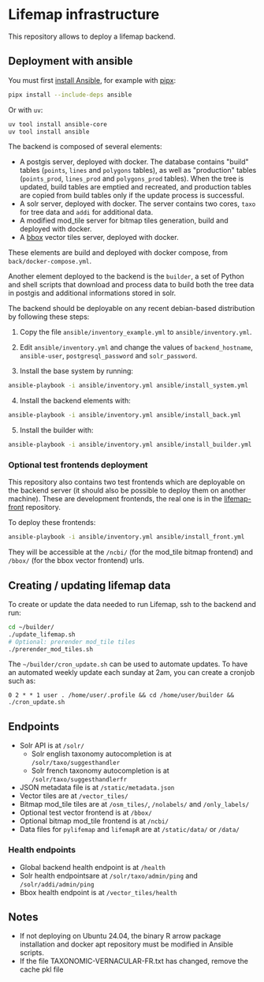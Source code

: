 # Lifemap infrastructure

This repository allows to deploy a lifemap backend.

## Deployment with ansible

You must first [install Ansible](https://docs.ansible.com/ansible/latest/installation_guide/intro_installation.html), for example with [pipx](https://pipx.pypa.io/latest/installation/):

```sh
pipx install --include-deps ansible
```

Or with `uv`:

```sh
uv tool install ansible-core
uv tool install ansible
```

The backend is composed of several elements:

-   A postgis server, deployed with docker. The database contains "build" tables (`points`, `lines` and `polygons` tables), as well as "production" tables (`points_prod`, `lines_prod` and `polygons_prod` tables). When the tree is updated, build tables are emptied and recreated, and production tables are copied from build tables only if the update process is successful.
-   A solr server, deployed with docker. The server contains two cores, `taxo` for tree data and `addi` for additional data.
-   A modified mod_tile server for bitmap tiles generation, build and deployed with docker.
-   A [bbox](https://www.bbox.earth/index.html) vector tiles server, deployed with docker.

These elements are build and deployed with docker compose, from `back/docker-compose.yml`.

Another element deployed to the backend is the `builder`, a set of Python and shell scripts that download and process data to build both the tree data in postgis and additional informations stored in solr.

The backend should be deployable on any recent debian-based distribution by following these steps:

1. Copy the file `ansible/inventory_example.yml` to `ansible/inventory.yml`.

2. Edit `ansible/inventory.yml` and change the values of `backend_hostname`, `ansible-user`, `postgresql_password` and `solr_password`.

3. Install the base system by running:

```sh
ansible-playbook -i ansible/inventory.yml ansible/install_system.yml
```

4. Install the backend elements with:

```sh
ansible-playbook -i ansible/inventory.yml ansible/install_back.yml
```

5. Install the builder with:

```sh
ansible-playbook -i ansible/inventory.yml ansible/install_builder.yml
```

### Optional test frontends deployment

This repository also contains two test frontends which are deployable on the backend server (it should also be possible to deploy them on another machine). These are development frontends, the real one is in the [lifemap-front](https://github.com/Lifemap-ToL/lifemap-front) repository.

To deploy these frontends:

```sh
ansible-playbook -i ansible/inventory.yml ansible/install_front.yml
```

They will be accessible at the `/ncbi/` (for the mod_tile bitmap frontend) and `/bbox/` (for the bbox vector frontend) urls.

## Creating / updating lifemap data

To create or update the data needed to run Lifemap, ssh to the backend and run:

```sh
cd ~/builder/
./update_lifemap.sh
# Optional: prerender mod_tile tiles
./prerender_mod_tiles.sh
```

The `~/builder/cron_update.sh` can be used to automate updates. To have an automated weekly update each sunday at 2am, you can create a cronjob such as:

```
0 2 * * 1 user . /home/user/.profile && cd /home/user/builder && ./cron_update.sh
```

## Endpoints

-   Solr API is at `/solr/`
    -   Solr english taxonomy autocompletion is at `/solr/taxo/suggesthandler`
    -   Solr french taxonomy autocompletion is at `/solr/taxo/suggesthandlerfr`
-   JSON metadata file is at `/static/metadata.json`
-   Vector tiles are at `/vector_tiles/`
-   Bitmap mod_tile tiles are at `/osm_tiles/`, `/nolabels/` and `/only_labels/`
-   Optional test vector frontend is at `/bbox/`
-   Optional bitmap mod_tile frontend is at `/ncbi/`
-   Data files for `pylifemap` and `lifemapR` are at `/static/data/` or `/data/`

### Health endpoints

-   Global backend health endpoint is at `/health`
-   Solr health endpointsare at `/solr/taxo/admin/ping` and `/solr/addi/admin/ping`
-   Bbox health endpoint is at `/vector_tiles/health`

## Notes

-   If not deploying on Ubuntu 24.04, the binary R arrow package installation and docker apt repository must be modified in Ansible scripts.
-   If the file TAXONOMIC-VERNACULAR-FR.txt has changed, remove the cache pkl file
